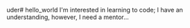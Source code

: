 uder# hello_world
I'm interested in learning to code; I have an understanding, however, I need a mentor...
